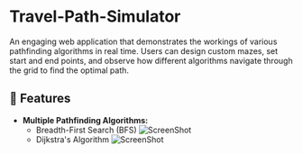 # Travel-Path-Simulator
An engaging web application that demonstrates the workings of various pathfinding algorithms in real time. Users can design custom mazes, set start and end points, and observe how different algorithms navigate through the grid to find the optimal path.

## 🌟 Features

- **Multiple Pathfinding Algorithms:**
  - Breadth-First Search (BFS)
![ScreenShot](image1.png)
  - Dijkstra's Algorithm 
![ScreenShot](image2.png)
